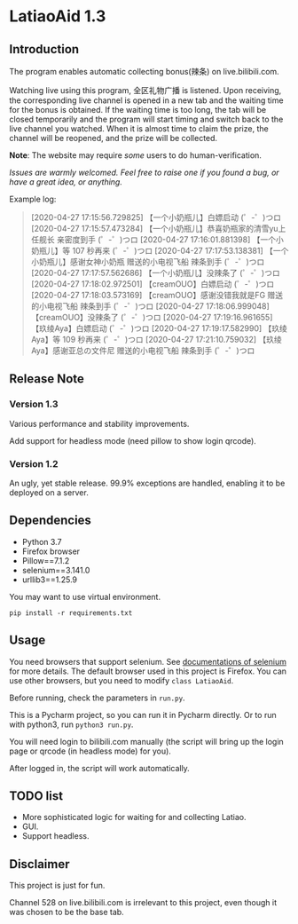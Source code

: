 # LatiaoAid 1.3

## Introduction

The program enables automatic collecting bonus(辣条) on live.bilibili.com.

Watching live using this program, 全区礼物广播 is listened. Upon receiving, the corresponding live channel is opened in a new tab and the waiting time for the bonus is obtained. If the waiting time is too long, the tab will be closed temporarily and the program will start timing and switch back to the live channel you watched. When it is almost time to claim the prize, the channel will be reopened, and the prize will be collected.

**Note**: The website may require *some* users to do human-verification.

*Issues are warmly welcomed. Feel free to raise one if you found a bug, or have a great idea, or anything.*

Example log:

>[2020-04-27 17:15:56.729825] 【一个小奶瓶儿】白嫖启动 (゜-゜)つロ 
>[2020-04-27 17:15:57.473284] 【一个小奶瓶儿】恭喜奶瓶家的清雪yu上任舰长 亲密度到手 (゜-゜)つロ 
>[2020-04-27 17:16:01.881398] 【一个小奶瓶儿】等 107 秒再来 (゜-゜)つロ 
>[2020-04-27 17:17:53.138381] 【一个小奶瓶儿】感谢女神小奶瓶 赠送的小电视飞船 辣条到手 (゜-゜)つロ 
>[2020-04-27 17:17:57.562686] 【一个小奶瓶儿】没辣条了 (゜-゜)つロ 
>[2020-04-27 17:18:02.972501] 【creamOUO】白嫖启动 (゜-゜)つロ 
>[2020-04-27 17:18:03.573169] 【creamOUO】感谢没错我就是FG 赠送的小电视飞船 辣条到手 (゜-゜)つロ 
>[2020-04-27 17:18:06.999048] 【creamOUO】没辣条了 (゜-゜)つロ 
>[2020-04-27 17:19:16.961655] 【玖绫Aya】白嫖启动 (゜-゜)つロ 
>[2020-04-27 17:19:17.582990] 【玖绫Aya】等 109 秒再来 (゜-゜)つロ 
>[2020-04-27 17:21:10.759032] 【玖绫Aya】感谢亚总の文件尼 赠送的小电视飞船 辣条到手 (゜-゜)つロ 

## Release Note

### Version 1.3

Various performance and stability improvements.

Add support for headless mode (need pillow to show login qrcode).

### Version 1.2

An ugly, yet stable release. 99.9% exceptions are handled, enabling it to be deployed on a server.

## Dependencies

- Python 3.7
- Firefox browser
- Pillow==7.1.2
- selenium==3.141.0
- urllib3==1.25.9

You may want to use virtual environment.

```
pip install -r requirements.txt
```

## Usage

You need browsers that support selenium. See [documentations of selenium](https://selenium-python.readthedocs.io/installation.html#drivers) for more details. The default browser used in this project is Firefox. You can use other browsers, but you need to modify `class LatiaoAid`.
 
Before running, check the parameters in `run.py`.

This is a Pycharm project, so you can run it in Pycharm directly. Or to run with python3, run `python3 run.py`.

You will need login to bilibili.com manually (the script will bring up the login page or qrcode (in headless mode) for you).

After logged in, the script will work automatically.  

## TODO list

- More sophisticated logic for waiting for and collecting Latiao.
- GUI.
- Support headless.

## Disclaimer

This project is just for fun.

Channel 528 on live.bilibili.com is irrelevant to this project, even though it was chosen to be the base tab.
